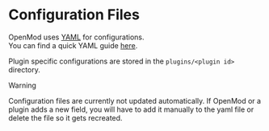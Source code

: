 # Configuration Files

OpenMod uses [YAML](https://yaml.org/) for configurations.  
You can find a quick YAML guide [here](https://blog.codemagic.io/what-you-can-do-with-yaml/).

Plugin specific configurations are stored in the `plugins/<plugin id>` directory.

> [!WARNING]
> Configuration files are currently not updated automatically. If OpenMod or a plugin adds a new field, you will have to add it manually to the yaml file or delete the file so it gets recreated.